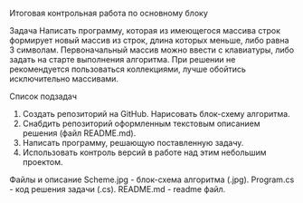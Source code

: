 Итоговая контрольная работа по основному блоку

Задача Написать программу, которая из имеющегося массива строк формирует новый массив из строк, длина которых меньше, либо равна 3 символам.
Первоначальный массив можно ввести с клавиатуры, либо задать на старте выполнения алгоритма. При решении не рекомендуется пользоваться коллекциями, лучше обойтись исключительно массивами.

Список подзадач 
1. Создать репозиторий на GitHub. Нарисовать блок-схему алгоритма.
2. Снабдить репозиторий оформленным текстовым описанием решения (файл README.md).
3. Написать программу, решающую поставленную задачу.
4. Использовать контроль версий в работе над этим небольшим проектом.

Файлы и описание
Scheme.jpg - блок-схема алгоритма (.jpg). 
Program.cs - код решения задачи (.cs). 
README.md - readme файл.
